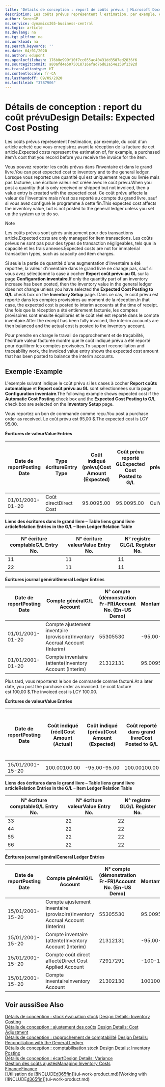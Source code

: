 ```yaml
---
title: 'Détails de conception : report de coûts prévus | Microsoft Docs'
description: Les coûts prévus représentent l'estimation, par exemple, du coût d'un article acheté que vous enregistrez avant la réception de la facture de cet article.
author: SorenGP
ms.service: dynamics365-business-central
ms.topic: article
ms.devlang: na
ms.tgt_pltfrm: na
ms.workload: na
ms.search.keywords: ''
ms.date: 04/01/2020
ms.author: edupont
ms.openlocfilehash: 176b0e999f10f7cc055ac40431dd3507ed2836f6
ms.sourcegitcommit: a80afd4e5075018716efad76d82a54e158f1392d
ms.translationtype: HT
ms.contentlocale: fr-CA
ms.lasthandoff: 09/09/2020
ms.locfileid: "3787906"
---
```

# <a name="design-details-expected-cost-posting"></a><span data-ttu-id="0f568-103">Détails de conception : report du coût prévu</span><span class="sxs-lookup"><span data-stu-id="0f568-103">Design Details: Expected Cost Posting</span></span>
<span data-ttu-id="0f568-104">Les coûts prévus représentent l'estimation, par exemple, du coût d'un article acheté que vous enregistrez avant la réception de la facture de cet article.</span><span class="sxs-lookup"><span data-stu-id="0f568-104">Expected costs represent the estimation of, for example, a purchased item’s cost that you record before you receive the invoice for the item.</span></span>  

 <span data-ttu-id="0f568-105">Vous pouvez reporter les coûts prévus dans l'inventaire et dans le grand livre.</span><span class="sxs-lookup"><span data-stu-id="0f568-105">You can post expected cost to inventory and to the general ledger.</span></span> <span data-ttu-id="0f568-106">Lorsque vous reportez une quantité qui est uniquement reçue ou livrée mais pas facturée, une écriture valeur est créée avec le coût prévu.</span><span class="sxs-lookup"><span data-stu-id="0f568-106">When you post a quantity that is only received or shipped but not invoiced, then a value entry is created with the expected cost.</span></span> <span data-ttu-id="0f568-107">Ce coût prévu affecte la valeur de l'inventaire mais n'est pas reporté au compte du grand livre, sauf si vous avez configuré le programme à cette fin.</span><span class="sxs-lookup"><span data-stu-id="0f568-107">This expected cost affects the inventory value, but is not posted to the general ledger unless you set up the system up to do so.</span></span>  

> [!NOTE]  
>  <span data-ttu-id="0f568-108">Les coûts prévus sont gérés uniquement pour des transactions article.</span><span class="sxs-lookup"><span data-stu-id="0f568-108">Expected costs are only managed for item transactions.</span></span> <span data-ttu-id="0f568-109">Les coûts prévus ne sont pas pour des types de transaction négligeables, tels que la capacité et les frais annexes.</span><span class="sxs-lookup"><span data-stu-id="0f568-109">Expected costs are not for immaterial transaction types, such as capacity and item charges.</span></span>  

 <span data-ttu-id="0f568-110">Si seule la partie de quantité d'une augmentation d'inventaire a été reportée, la valeur d'inventaire dans le grand livre ne change pas, sauf si vous avez sélectionné la case à cocher **Report coût prévu au GL** sur la page **Configuration inventaire**.</span><span class="sxs-lookup"><span data-stu-id="0f568-110">If only the quantity part of an inventory increase has been posted, then the inventory value in the general ledger does not change unless you have selected the **Expected Cost Posting to G/L** check box on the **Inventory Setup** page.</span></span> <span data-ttu-id="0f568-111">Dans ce cas, le coût prévu est reporté dans les comptes provisoires au moment de la réception.</span><span class="sxs-lookup"><span data-stu-id="0f568-111">In that case, the expected cost is posted to interim accounts at the time of receipt.</span></span> <span data-ttu-id="0f568-112">Une fois que la réception a été entièrement facturée, les comptes provisoires sont ensuite équilibrés et le coût réel est reporté dans le compte inventaire.</span><span class="sxs-lookup"><span data-stu-id="0f568-112">After the receipt has been fully invoiced, the interim accounts are then balanced and the actual cost is posted to the inventory account.</span></span>  

 <span data-ttu-id="0f568-113">Pour prendre en charge le travail de rapprochement et de traçabilité, l'écriture valeur facturée montre que le coût indiqué prévu a été reporté pour équilibrer les comptes provisoires.</span><span class="sxs-lookup"><span data-stu-id="0f568-113">To support reconciliation and traceability work, the invoiced value entry shows the expected cost amount that has been posted to balance the interim accounts.</span></span>  

## <a name="example"></a><span data-ttu-id="0f568-114">Exemple :</span><span class="sxs-lookup"><span data-stu-id="0f568-114">Example</span></span>  
 <span data-ttu-id="0f568-115">L'exemple suivant indique le coût prévu si les cases à cocher **Report coûts automatique** et **Report coût prévu au GL** sont sélectionnées sur la page **Configuration inventaire**.</span><span class="sxs-lookup"><span data-stu-id="0f568-115">The following example shows expected cost if the **Automatic Cost Posting** check box and the **Expected Cost Posting to G/L** check box are selected on the **Inventory Setup** page.</span></span>  

 <span data-ttu-id="0f568-116">Vous reportez un bon de commande comme reçu.</span><span class="sxs-lookup"><span data-stu-id="0f568-116">You post a purchase order as received.</span></span> <span data-ttu-id="0f568-117">Le coût prévu est 95,00 $.</span><span class="sxs-lookup"><span data-stu-id="0f568-117">The expected cost is LCY 95.00.</span></span>  

 <span data-ttu-id="0f568-118">**Écritures de valeur**</span><span class="sxs-lookup"><span data-stu-id="0f568-118">**Value Entries**</span></span>  

|<span data-ttu-id="0f568-119">Date de report</span><span class="sxs-lookup"><span data-stu-id="0f568-119">Posting Date</span></span>|<span data-ttu-id="0f568-120">Type écriture</span><span class="sxs-lookup"><span data-stu-id="0f568-120">Entry Type</span></span>|<span data-ttu-id="0f568-121">Coût indiqué (prévu)</span><span class="sxs-lookup"><span data-stu-id="0f568-121">Cost Amount (Expected)</span></span>|<span data-ttu-id="0f568-122">Coût prévu reporté GL</span><span class="sxs-lookup"><span data-stu-id="0f568-122">Expected Cost Posted to G/L</span></span>|<span data-ttu-id="0f568-123">Coût prévu</span><span class="sxs-lookup"><span data-stu-id="0f568-123">Expected Cost</span></span>|<span data-ttu-id="0f568-124">N° écriture article gr. livre</span><span class="sxs-lookup"><span data-stu-id="0f568-124">Item Ledger Entry No.</span></span>|<span data-ttu-id="0f568-125">N° séquence </span><span class="sxs-lookup"><span data-stu-id="0f568-125">Entry No.</span></span>|  
|------------------|----------------|------------------------------|----------------------------------|-------------------|---------------------------|---------------|  
|<span data-ttu-id="0f568-126">01/01/20</span><span class="sxs-lookup"><span data-stu-id="0f568-126">01-01-20</span></span>|<span data-ttu-id="0f568-127">Coût direct</span><span class="sxs-lookup"><span data-stu-id="0f568-127">Direct Cost</span></span>|<span data-ttu-id="0f568-128">95.00</span><span class="sxs-lookup"><span data-stu-id="0f568-128">95.00</span></span>|<span data-ttu-id="0f568-129">95.00</span><span class="sxs-lookup"><span data-stu-id="0f568-129">95.00</span></span>|<span data-ttu-id="0f568-130">Oui</span><span class="sxs-lookup"><span data-stu-id="0f568-130">Yes</span></span>|<span data-ttu-id="0f568-131">1</span><span class="sxs-lookup"><span data-stu-id="0f568-131">1</span></span>|<span data-ttu-id="0f568-132">1</span><span class="sxs-lookup"><span data-stu-id="0f568-132">1</span></span>|  

 <span data-ttu-id="0f568-133">**Liens des écritures dans le grand livre – Table liens grand livre article**</span><span class="sxs-lookup"><span data-stu-id="0f568-133">**Relation Entries in the G/L – Item Ledger Relation Table**</span></span>  

|<span data-ttu-id="0f568-134">N° écriture comptable</span><span class="sxs-lookup"><span data-stu-id="0f568-134">G/L Entry No.</span></span>|<span data-ttu-id="0f568-135">N° écriture valeur</span><span class="sxs-lookup"><span data-stu-id="0f568-135">Value Entry No.</span></span>|<span data-ttu-id="0f568-136">N° registre GL</span><span class="sxs-lookup"><span data-stu-id="0f568-136">G/L Register No.</span></span>|  
|--------------------|---------------------|-----------------------|  
|<span data-ttu-id="0f568-137">1</span><span class="sxs-lookup"><span data-stu-id="0f568-137">1</span></span>|<span data-ttu-id="0f568-138">1</span><span class="sxs-lookup"><span data-stu-id="0f568-138">1</span></span>|<span data-ttu-id="0f568-139">1</span><span class="sxs-lookup"><span data-stu-id="0f568-139">1</span></span>|  
|<span data-ttu-id="0f568-140">2</span><span class="sxs-lookup"><span data-stu-id="0f568-140">2</span></span>|<span data-ttu-id="0f568-141">1</span><span class="sxs-lookup"><span data-stu-id="0f568-141">1</span></span>|<span data-ttu-id="0f568-142">1</span><span class="sxs-lookup"><span data-stu-id="0f568-142">1</span></span>|  

 <span data-ttu-id="0f568-143">**Écritures journal général**</span><span class="sxs-lookup"><span data-stu-id="0f568-143">**General Ledger Entries**</span></span>  

|<span data-ttu-id="0f568-144">Date de report</span><span class="sxs-lookup"><span data-stu-id="0f568-144">Posting Date</span></span>|<span data-ttu-id="0f568-145">Compte général</span><span class="sxs-lookup"><span data-stu-id="0f568-145">G/L Account</span></span>|<span data-ttu-id="0f568-146">N° compte (démonstration Fr-FR)</span><span class="sxs-lookup"><span data-stu-id="0f568-146">Account No. (En-US Demo)</span></span>|<span data-ttu-id="0f568-147">Montant</span><span class="sxs-lookup"><span data-stu-id="0f568-147">Amount</span></span>|<span data-ttu-id="0f568-148">N° séquence </span><span class="sxs-lookup"><span data-stu-id="0f568-148">Entry No.</span></span>|  
|------------------|------------------|---------------------------------|------------|---------------|  
|<span data-ttu-id="0f568-149">01/01/20</span><span class="sxs-lookup"><span data-stu-id="0f568-149">01-01-20</span></span>|<span data-ttu-id="0f568-150">Compte ajustement inventaire (provisoire)</span><span class="sxs-lookup"><span data-stu-id="0f568-150">Inventory Accrual Account (Interim)</span></span>|<span data-ttu-id="0f568-151">5530</span><span class="sxs-lookup"><span data-stu-id="0f568-151">5530</span></span>|<span data-ttu-id="0f568-152">-95,00</span><span class="sxs-lookup"><span data-stu-id="0f568-152">-95.00</span></span>|<span data-ttu-id="0f568-153">2</span><span class="sxs-lookup"><span data-stu-id="0f568-153">2</span></span>|  
|<span data-ttu-id="0f568-154">01/01/20</span><span class="sxs-lookup"><span data-stu-id="0f568-154">01-01-20</span></span>|<span data-ttu-id="0f568-155">Compte inventaire (attente)</span><span class="sxs-lookup"><span data-stu-id="0f568-155">Inventory Account (Interim)</span></span>|<span data-ttu-id="0f568-156">2131</span><span class="sxs-lookup"><span data-stu-id="0f568-156">2131</span></span>|<span data-ttu-id="0f568-157">95.00</span><span class="sxs-lookup"><span data-stu-id="0f568-157">95.00</span></span>|<span data-ttu-id="0f568-158">1</span><span class="sxs-lookup"><span data-stu-id="0f568-158">1</span></span>|  

 <span data-ttu-id="0f568-159">Plus tard, vous reporterez le bon de commande comme facturé.</span><span class="sxs-lookup"><span data-stu-id="0f568-159">At a later date, you post the purchase order as invoiced.</span></span> <span data-ttu-id="0f568-160">Le coût facturé est 100,00 $.</span><span class="sxs-lookup"><span data-stu-id="0f568-160">The invoiced cost is LCY 100.00.</span></span>  

 <span data-ttu-id="0f568-161">**Écritures de valeur**</span><span class="sxs-lookup"><span data-stu-id="0f568-161">**Value Entries**</span></span>  

|<span data-ttu-id="0f568-162">Date de report</span><span class="sxs-lookup"><span data-stu-id="0f568-162">Posting Date</span></span>|<span data-ttu-id="0f568-163">Coût indiqué (réel)</span><span class="sxs-lookup"><span data-stu-id="0f568-163">Cost Amount (Actual)</span></span>|<span data-ttu-id="0f568-164">Coût indiqué (prévu)</span><span class="sxs-lookup"><span data-stu-id="0f568-164">Cost Amount (Expected)</span></span>|<span data-ttu-id="0f568-165">Coût reporté dans grand livre</span><span class="sxs-lookup"><span data-stu-id="0f568-165">Cost Posted to G/L</span></span>|<span data-ttu-id="0f568-166">Coût prévu</span><span class="sxs-lookup"><span data-stu-id="0f568-166">Expected Cost</span></span>|<span data-ttu-id="0f568-167">N° écriture article gr. livre</span><span class="sxs-lookup"><span data-stu-id="0f568-167">Item Ledger Entry No.</span></span>|<span data-ttu-id="0f568-168">N° séquence </span><span class="sxs-lookup"><span data-stu-id="0f568-168">Entry No.</span></span>|  
|------------------|----------------------------|------------------------------|-------------------------|-------------------|---------------------------|---------------|  
|<span data-ttu-id="0f568-169">15/01/20</span><span class="sxs-lookup"><span data-stu-id="0f568-169">01-15-20</span></span>|<span data-ttu-id="0f568-170">100.00</span><span class="sxs-lookup"><span data-stu-id="0f568-170">100.00</span></span>|<span data-ttu-id="0f568-171">-95,00</span><span class="sxs-lookup"><span data-stu-id="0f568-171">-95.00</span></span>|<span data-ttu-id="0f568-172">100.00</span><span class="sxs-lookup"><span data-stu-id="0f568-172">100.00</span></span>|<span data-ttu-id="0f568-173">Non</span><span class="sxs-lookup"><span data-stu-id="0f568-173">No</span></span>|<span data-ttu-id="0f568-174">1</span><span class="sxs-lookup"><span data-stu-id="0f568-174">1</span></span>|<span data-ttu-id="0f568-175">2</span><span class="sxs-lookup"><span data-stu-id="0f568-175">2</span></span>|  

 <span data-ttu-id="0f568-176">**Liens des écritures dans le grand livre – Table liens grand livre article**</span><span class="sxs-lookup"><span data-stu-id="0f568-176">**Relation Entries in the G/L – Item Ledger Relation Table**</span></span>  

|<span data-ttu-id="0f568-177">N° écriture comptable</span><span class="sxs-lookup"><span data-stu-id="0f568-177">G/L Entry No.</span></span>|<span data-ttu-id="0f568-178">N° écriture valeur</span><span class="sxs-lookup"><span data-stu-id="0f568-178">Value Entry No.</span></span>|<span data-ttu-id="0f568-179">N° registre GL</span><span class="sxs-lookup"><span data-stu-id="0f568-179">G/L Register No.</span></span>|  
|--------------------|---------------------|-----------------------|  
|<span data-ttu-id="0f568-180">3</span><span class="sxs-lookup"><span data-stu-id="0f568-180">3</span></span>|<span data-ttu-id="0f568-181">2</span><span class="sxs-lookup"><span data-stu-id="0f568-181">2</span></span>|<span data-ttu-id="0f568-182">2</span><span class="sxs-lookup"><span data-stu-id="0f568-182">2</span></span>|  
|<span data-ttu-id="0f568-183">4</span><span class="sxs-lookup"><span data-stu-id="0f568-183">4</span></span>|<span data-ttu-id="0f568-184">2</span><span class="sxs-lookup"><span data-stu-id="0f568-184">2</span></span>|<span data-ttu-id="0f568-185">2</span><span class="sxs-lookup"><span data-stu-id="0f568-185">2</span></span>|  
|<span data-ttu-id="0f568-186">5</span><span class="sxs-lookup"><span data-stu-id="0f568-186">5</span></span>|<span data-ttu-id="0f568-187">2</span><span class="sxs-lookup"><span data-stu-id="0f568-187">2</span></span>|<span data-ttu-id="0f568-188">2</span><span class="sxs-lookup"><span data-stu-id="0f568-188">2</span></span>|  
|<span data-ttu-id="0f568-189">6</span><span class="sxs-lookup"><span data-stu-id="0f568-189">6</span></span>|<span data-ttu-id="0f568-190">2</span><span class="sxs-lookup"><span data-stu-id="0f568-190">2</span></span>|<span data-ttu-id="0f568-191">2</span><span class="sxs-lookup"><span data-stu-id="0f568-191">2</span></span>|  

 <span data-ttu-id="0f568-192">**Écritures journal général**</span><span class="sxs-lookup"><span data-stu-id="0f568-192">**General Ledger Entries**</span></span>  

|<span data-ttu-id="0f568-193">Date de report</span><span class="sxs-lookup"><span data-stu-id="0f568-193">Posting Date</span></span>|<span data-ttu-id="0f568-194">Compte général</span><span class="sxs-lookup"><span data-stu-id="0f568-194">G/L Account</span></span>|<span data-ttu-id="0f568-195">N° compte (démonstration Fr-FR)</span><span class="sxs-lookup"><span data-stu-id="0f568-195">Account No. (En-US Demo)</span></span>|<span data-ttu-id="0f568-196">Montant</span><span class="sxs-lookup"><span data-stu-id="0f568-196">Amount</span></span>|<span data-ttu-id="0f568-197">N° séquence </span><span class="sxs-lookup"><span data-stu-id="0f568-197">Entry No.</span></span>|  
|------------------|------------------|---------------------------------|------------|---------------|  
|<span data-ttu-id="0f568-198">15/01/20</span><span class="sxs-lookup"><span data-stu-id="0f568-198">01-15-20</span></span>|<span data-ttu-id="0f568-199">Compte ajustement inventaire (provisoire)</span><span class="sxs-lookup"><span data-stu-id="0f568-199">Inventory Accrual Account (Interim)</span></span>|<span data-ttu-id="0f568-200">5530</span><span class="sxs-lookup"><span data-stu-id="0f568-200">5530</span></span>|<span data-ttu-id="0f568-201">95.00</span><span class="sxs-lookup"><span data-stu-id="0f568-201">95.00</span></span>|<span data-ttu-id="0f568-202">4</span><span class="sxs-lookup"><span data-stu-id="0f568-202">4</span></span>|  
|<span data-ttu-id="0f568-203">15/01/20</span><span class="sxs-lookup"><span data-stu-id="0f568-203">01-15-20</span></span>|<span data-ttu-id="0f568-204">Compte inventaire (attente)</span><span class="sxs-lookup"><span data-stu-id="0f568-204">Inventory Account (Interim)</span></span>|<span data-ttu-id="0f568-205">2131</span><span class="sxs-lookup"><span data-stu-id="0f568-205">2131</span></span>|<span data-ttu-id="0f568-206">-95,00</span><span class="sxs-lookup"><span data-stu-id="0f568-206">-95.00</span></span>|<span data-ttu-id="0f568-207">3</span><span class="sxs-lookup"><span data-stu-id="0f568-207">3</span></span>|  
|<span data-ttu-id="0f568-208">15/01/20</span><span class="sxs-lookup"><span data-stu-id="0f568-208">01-15-20</span></span>|<span data-ttu-id="0f568-209">Compte coût direct affecté</span><span class="sxs-lookup"><span data-stu-id="0f568-209">Direct Cost Applied Account</span></span>|<span data-ttu-id="0f568-210">7291</span><span class="sxs-lookup"><span data-stu-id="0f568-210">7291</span></span>|<span data-ttu-id="0f568-211">-100</span><span class="sxs-lookup"><span data-stu-id="0f568-211">-100</span></span>|<span data-ttu-id="0f568-212">6</span><span class="sxs-lookup"><span data-stu-id="0f568-212">6</span></span>|  
|<span data-ttu-id="0f568-213">15/01/20</span><span class="sxs-lookup"><span data-stu-id="0f568-213">01-15-20</span></span>|<span data-ttu-id="0f568-214">Compte inventaire</span><span class="sxs-lookup"><span data-stu-id="0f568-214">Inventory Account</span></span>|<span data-ttu-id="0f568-215">2130</span><span class="sxs-lookup"><span data-stu-id="0f568-215">2130</span></span>|<span data-ttu-id="0f568-216">100</span><span class="sxs-lookup"><span data-stu-id="0f568-216">100</span></span>|<span data-ttu-id="0f568-217">5</span><span class="sxs-lookup"><span data-stu-id="0f568-217">5</span></span>|  

## <a name="see-also"></a><span data-ttu-id="0f568-218">Voir aussi</span><span class="sxs-lookup"><span data-stu-id="0f568-218">See Also</span></span>
 <span data-ttu-id="0f568-219">[Détails de conception : stock évaluation stock](design-details-inventory-costing.md) </span><span class="sxs-lookup"><span data-stu-id="0f568-219">[Design Details: Inventory Costing](design-details-inventory-costing.md) </span></span>  
 <span data-ttu-id="0f568-220">[Détails de conception : ajustement des coûts](design-details-cost-adjustment.md) </span><span class="sxs-lookup"><span data-stu-id="0f568-220">[Design Details: Cost Adjustment](design-details-cost-adjustment.md) </span></span>  
 <span data-ttu-id="0f568-221">[Détails de conception : rapprochement de comptabilité](design-details-reconciliation-with-the-general-ledger.md) </span><span class="sxs-lookup"><span data-stu-id="0f568-221">[Design Details: Reconciliation with the General Ledger](design-details-reconciliation-with-the-general-ledger.md) </span></span>  
 <span data-ttu-id="0f568-222">[Détails de conception : comptabilisation stock](design-details-inventory-posting.md) </span><span class="sxs-lookup"><span data-stu-id="0f568-222">[Design Details: Inventory Posting](design-details-inventory-posting.md) </span></span>  
 [<span data-ttu-id="0f568-223">Détails de conception : écart</span><span class="sxs-lookup"><span data-stu-id="0f568-223">Design Details: Variance</span></span>](design-details-variance.md)  
 [<span data-ttu-id="0f568-224">Gestion des coûts ajustés</span><span class="sxs-lookup"><span data-stu-id="0f568-224">Managing Inventory Costs</span></span>](finance-manage-inventory-costs.md)  
 [<span data-ttu-id="0f568-225">Finance</span><span class="sxs-lookup"><span data-stu-id="0f568-225">Finance</span></span>](finance.md)  
 <span data-ttu-id="0f568-226">[Utilisation de [!INCLUDE[d365fin](includes/d365fin_md.md)]](ui-work-product.md)</span><span class="sxs-lookup"><span data-stu-id="0f568-226">[Working with [!INCLUDE[d365fin](includes/d365fin_md.md)]](ui-work-product.md)</span></span>
